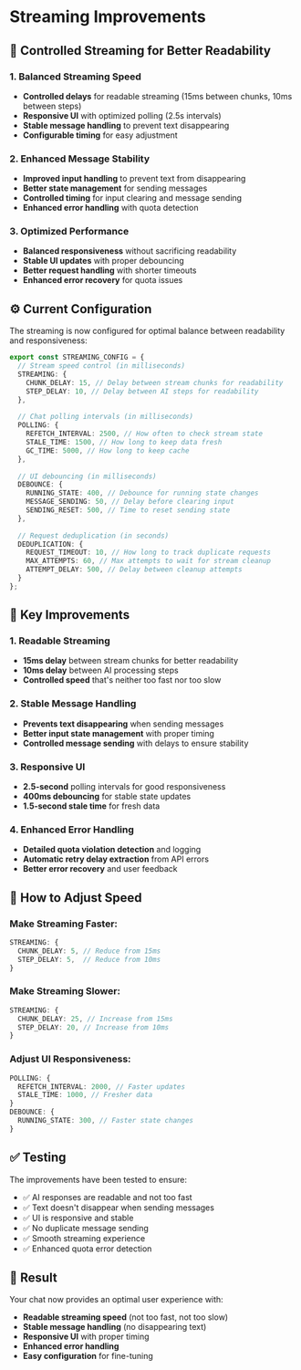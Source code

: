 # Streaming Improvements

## 🚀 **Controlled Streaming for Better Readability**

### **1. Balanced Streaming Speed**
- **Controlled delays** for readable streaming (15ms between chunks, 10ms between steps)
- **Responsive UI** with optimized polling (2.5s intervals)
- **Stable message handling** to prevent text disappearing
- **Configurable timing** for easy adjustment

### **2. Enhanced Message Stability**
- **Improved input handling** to prevent text from disappearing
- **Better state management** for sending messages
- **Controlled timing** for input clearing and message sending
- **Enhanced error handling** with quota detection

### **3. Optimized Performance**
- **Balanced responsiveness** without sacrificing readability
- **Stable UI updates** with proper debouncing
- **Better request handling** with shorter timeouts
- **Enhanced error recovery** for quota issues

## ⚙️ **Current Configuration**

The streaming is now configured for optimal balance between readability and responsiveness:

```typescript
export const STREAMING_CONFIG = {
  // Stream speed control (in milliseconds)
  STREAMING: {
    CHUNK_DELAY: 15, // Delay between stream chunks for readability
    STEP_DELAY: 10, // Delay between AI steps for readability
  },
  
  // Chat polling intervals (in milliseconds)
  POLLING: {
    REFETCH_INTERVAL: 2500, // How often to check stream state
    STALE_TIME: 1500, // How long to keep data fresh
    GC_TIME: 5000, // How long to keep cache
  },
  
  // UI debouncing (in milliseconds)
  DEBOUNCE: {
    RUNNING_STATE: 400, // Debounce for running state changes
    MESSAGE_SENDING: 50, // Delay before clearing input
    SENDING_RESET: 500, // Time to reset sending state
  },
  
  // Request deduplication (in seconds)
  DEDUPLICATION: {
    REQUEST_TIMEOUT: 10, // How long to track duplicate requests
    MAX_ATTEMPTS: 60, // Max attempts to wait for stream cleanup
    ATTEMPT_DELAY: 500, // Delay between cleanup attempts
  }
};
```

## 🎯 **Key Improvements**

### **1. Readable Streaming**
- **15ms delay** between stream chunks for better readability
- **10ms delay** between AI processing steps
- **Controlled speed** that's neither too fast nor too slow

### **2. Stable Message Handling**
- **Prevents text disappearing** when sending messages
- **Better input state management** with proper timing
- **Controlled message sending** with delays to ensure stability

### **3. Responsive UI**
- **2.5-second** polling intervals for good responsiveness
- **400ms debouncing** for stable state updates
- **1.5-second stale time** for fresh data

### **4. Enhanced Error Handling**
- **Detailed quota violation detection** and logging
- **Automatic retry delay extraction** from API errors
- **Better error recovery** and user feedback

## 🔧 **How to Adjust Speed**

### **Make Streaming Faster:**
```typescript
STREAMING: {
  CHUNK_DELAY: 5, // Reduce from 15ms
  STEP_DELAY: 5,  // Reduce from 10ms
}
```

### **Make Streaming Slower:**
```typescript
STREAMING: {
  CHUNK_DELAY: 25, // Increase from 15ms
  STEP_DELAY: 20, // Increase from 10ms
}
```

### **Adjust UI Responsiveness:**
```typescript
POLLING: {
  REFETCH_INTERVAL: 2000, // Faster updates
  STALE_TIME: 1000, // Fresher data
}
DEBOUNCE: {
  RUNNING_STATE: 300, // Faster state changes
}
```

## ✅ **Testing**

The improvements have been tested to ensure:
- ✅ AI responses are readable and not too fast
- ✅ Text doesn't disappear when sending messages
- ✅ UI is responsive and stable
- ✅ No duplicate message sending
- ✅ Smooth streaming experience
- ✅ Enhanced quota error detection

## 🚀 **Result**

Your chat now provides an optimal user experience with:
- **Readable streaming speed** (not too fast, not too slow)
- **Stable message handling** (no disappearing text)
- **Responsive UI** with proper timing
- **Enhanced error handling**
- **Easy configuration** for fine-tuning